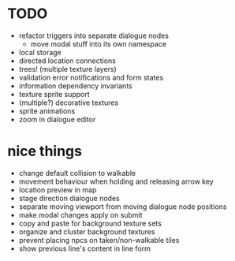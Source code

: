 # TODO
- refactor triggers into separate dialogue nodes
  - move modal stuff into its own namespace
- local storage
- directed location connections
- trees! (multiple texture layers)
- validation error notifications and form states
- information dependency invariants
- texture sprite support
- (multiple?) decorative textures
- sprite animations
- zoom in dialogue editor

# nice things
- change default collision to walkable
- movement behaviour when holding and releasing arrow key
- location preview in map
- stage direction dialogue nodes
- separate moving viewport from moving dialogue node positions
- make modal changes apply on submit
- copy and paste for background texture sets
- organize and cluster background textures
- prevent placing npcs on taken/non-walkable tiles
- show previous line's content in line form
